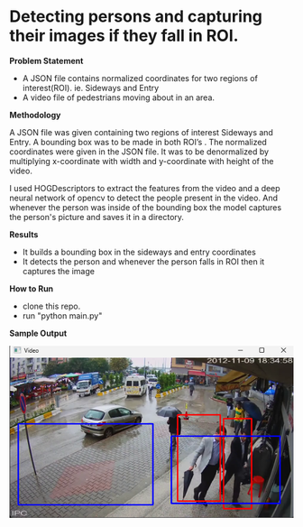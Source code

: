 # Detecting persons and capturing their images if they fall in ROI.

**Problem Statement**
- A JSON file contains normalized coordinates for two regions of interest(ROI). ie. Sideways and Entry
- A video file of pedestrians moving about in an area.

**Methodology**

A JSON file was given containing two regions of interest Sideways and Entry. A bounding box was to be made in both ROI’s . The normalized coordinates were given in the JSON file. It was to be denormalized by multiplying x-coordinate with width and y-coordinate with height of the video.

I used HOGDescriptors to extract the features from the video and a deep neural network of opencv to detect the people present in the video. And whenever the person was inside of the bounding box the model captures the person's picture and saves it in a directory.


**Results**
- It builds a bounding box in the sideways and entry coordinates
- It detects the person and whenever the person falls in ROI then it captures the image

**How to Run**
- clone this repo.
- run "python main.py"

**Sample Output**

![Screenshot](sample_output.png)
